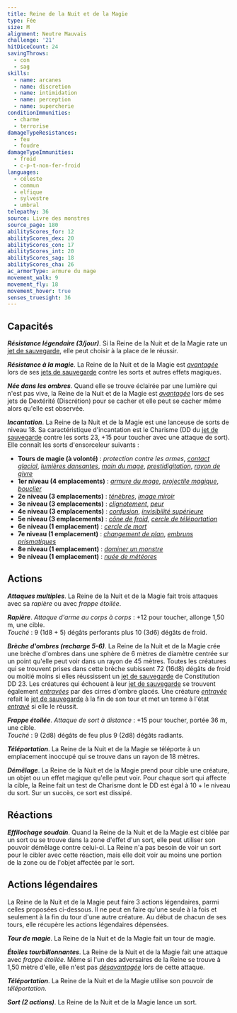 ```yaml
---
title: Reine de la Nuit et de la Magie
type: Fée
size: M
alignment: Neutre Mauvais
challenge: '21'
hitDiceCount: 24
savingThrows:
  - con
  - sag
skills:
  - name: arcanes
  - name: discretion
  - name: intimidation
  - name: perception
  - name: supercherie
conditionImmunities:
  - charme
  - terrorise
damageTypeResistances:
  - feu
  - foudre
damageTypeImmunities:
  - froid
  - c-p-t-non-fer-froid
languages:
  - céleste
  - commun
  - elfique
  - sylvestre
  - umbral
telepathy: 36
source: Livre des monstres
source_page: 180
abilityScores_for: 12
abilityScores_dex: 20
abilityScores_con: 17
abilityScores_int: 20
abilityScores_sag: 18
abilityScores_cha: 26
ac_armorType: armure du mage
movement_walk: 9
movement_fly: 18
movement_hover: true
senses_truesight: 36
---
```

## Capacités
_**Résistance légendaire (3/jour)**_. Si la Reine de la Nuit et de la Magie rate un [jet de sauvegarde](/utiliser-les-caracteristiques/#jets-de-sauvegarde), elle peut choisir à la place de le réussir.

_**Résistance à la magie**_. La Reine de la Nuit et de la Magie est [_avantagée_](/utiliser-les-caracteristiques/#avantage-et-desavantage) lors de ses [jets de sauvegarde](/utiliser-les-caracteristiques/#jets-de-sauvegarde) contre les sorts et autres effets magiques.

_**Née dans les ombres**_. Quand elle se trouve éclairée par une lumière qui n'est pas vive, la Reine de la Nuit et de la Magie est [_avantagée_](/utiliser-les-caracteristiques/#avantage-et-desavantage) lors de ses jets de Dextérité (Discrétion) pour se cacher et elle peut se cacher même alors qu'elle est observée.

_**Incantation**_. La Reine de la Nuit et de la Magie est une lanceuse de sorts de niveau 18. Sa caractéristique d'incantation est le Charisme (DD du [jet de sauvegarde](/utiliser-les-caracteristiques/#jets-de-sauvegarde) contre les sorts 23, +15 pour toucher avec une attaque de sort). Elle connaît les sorts d'ensorceleur suivants :
* **Tours de magie (à volonté)** : _protection contre les armes_, [_contact glacial_](/grimoire/contact-glacial/), [_lumières dansantes_](/grimoire/lumieres-dansantes/), [_main du mage_](/grimoire/main-du-mage/), [_prestidigitation_](/grimoire/prestidigitation/), [_rayon de givre_](/grimoire/rayon-de-givre/)
* **1er niveau (4 emplacements)** : [_armure du mage_](/grimoire/armure-du-mage/), [_projectile magique_](/grimoire/projectile-magique/), [_bouclier_](/grimoire/bouclier/)
* **2e niveau (3 emplacements)** : [_ténèbres_](/grimoire/tenebres/), [_image miroir_](/grimoire/image-miroir/)
* **3e niveau (3 emplacements)** : [_clignotement_](/grimoire/clignotement/), [_peur_](/grimoire/peur/)
* **4e niveau (3 emplacements)** : [_confusion_](/grimoire/confusion/), [_invisibilité supérieure_](/grimoire/invisibilite-superieure/)
* **5e niveau (3 emplacements)** : [_cône de froid_](/grimoire/cone-de-froid/), [_cercle de téléportation_](/grimoire/cercle-de-teleportation/)
* **6e niveau (1 emplacement)** : [_cercle de mort_](/grimoire/cercle-de-mort/)
* **7e niveau (1 emplacement)** : [_changement de plan_](/grimoire/changement-de-plan/), [_embruns prismatiques_](/grimoire/embruns-prismatiques/)
* **8e niveau (1 emplacement)** : [_dominer un monstre_](/grimoire/dominer-un-monstre/)
* **9e niveau (1 emplacement)** : [_nuée de météores_](/grimoire/nuee-de-meteores/)

## Actions
_**Attaques multiples**_. La Reine de la Nuit et de la Magie fait trois attaques avec sa _rapière_ ou avec _frappe étoilée_.

_**Rapière**_. _Attaque d'arme au corps à corps_ : +12 pour toucher, allonge 1,50 m, une cible.  
_Touché_ : 9 (1d8 + 5) dégâts perforants plus 10 (3d6) dégâts de froid.

_**Brèche d'ombres (recharge 5-6)**_. La Reine de la Nuit et de la Magie crée une brèche d'ombres dans une sphère de 6 mètres de diamètre centrée sur un point qu'elle peut voir dans un rayon de 45 mètres. Toutes les créatures qui se trouvent prises dans cette brèche subissent 72 (16d8) dégâts de froid ou moitié moins si elles réussissent un [jet de sauvegarde](/utiliser-les-caracteristiques/#jets-de-sauvegarde) de Constitution DD 23. Les créatures qui échouent à leur [jet de sauvegarde](/utiliser-les-caracteristiques/#jets-de-sauvegarde) se trouvent également [_entravées_](/gerer-la-sante-du-personnage/#entrave) par des cirres d'ombre glacés. Une créature [_entravée_](/gerer-la-sante-du-personnage/#entrave) refait le [jet de sauvegarde](/utiliser-les-caracteristiques/#jets-de-sauvegarde) à la fin de son tour et met un terme à l'état [_entravé_](/gerer-la-sante-du-personnage/#entrave) si elle le réussit.

_**Frappe étoilée**_. _Attaque de sort à distance_ : +15 pour toucher, portée 36 m, une cible.  
_Touché_ : 9 (2d8) dégâts de feu plus 9 (2d8) dégâts radiants.

_**Téléportation**_. La Reine de la Nuit et de la Magie se téléporte à un emplacement inoccupé qui se trouve dans un rayon de 18 mètres.

_**Démêlage**_. La Reine de la Nuit et de la Magie prend pour cible une créature, un objet ou un effet magique qu'elle peut voir. Pour chaque sort qui affecte la cible, la Reine fait un test de Charisme dont le DD est égal à 10 + le niveau du sort. Sur un succès, ce sort est dissipé.

## Réactions
_**Effilochage soudain**_. Quand la Reine de la Nuit et de la Magie est ciblée par un sort ou se trouve dans la zone d'effet d'un sort, elle peut utiliser son pouvoir démêlage contre celui-ci. La Reine n'a pas besoin de voir un sort pour le cibler avec cette réaction, mais elle doit voir au moins une portion de la zone ou de l'objet affectée par le sort.

## Actions légendaires
La Reine de la Nuit et de la Magie peut faire 3 actions légendaires, parmi celles proposées ci-dessous. Il ne peut en faire qu'une seule à la fois et seulement à la fin du tour d'une autre créature. Au début de chacun de ses tours, elle récupère les actions légendaires dépensées.

_**Tour de magie**_. La Reine de la Nuit et de la Magie fait un tour de magie.

_**Étoiles tourbillonnantes**_. La Reine de la Nuit et de la Magie fait une attaque avec _frappe étoilée_. Même si l'un des adversaires de la Reine se trouve à 1,50 mètre d'elle, elle n'est pas [_désavantagée_](/utiliser-les-caracteristiques/#avantage-et-desavantage) lors de cette attaque.

_**Téléportation**_. La Reine de la Nuit et de la Magie utilise son pouvoir de _téléportation_.

_**Sort (2 actions)**_. La Reine de la Nuit et de la Magie lance un sort.
